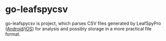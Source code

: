 # go-leafspycsv
go-leafspycsv is project, which parses CSV files generated by LeafSpyPro ([Android](https://play.google.com/store/apps/details?id=com.Turbo3.Leaf_Spy_Pro)/[iOS](https://apps.apple.com/gb/app/leafspy-pro/id967376861)) for analysis and possibly storage in a more practical file format.
